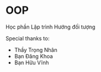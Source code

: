 # OOP
Học phần Lập trình Hướng đối tượng

Special thanks to:
- Thầy Trọng Nhân
- Bạn Đăng Khoa
- Bạn Hữu Vĩnh
